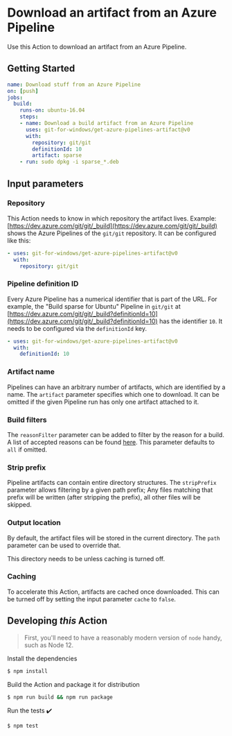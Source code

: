 # Download an artifact from an Azure Pipeline

Use this Action to download an artifact from an Azure Pipeline.

## Getting Started

```yaml
name: Download stuff from an Azure Pipeline
on: [push]
jobs:
  build:
    runs-on: ubuntu-16.04
    steps:
    - name: Download a build artifact from an Azure Pipeline
      uses: git-for-windows/get-azure-pipelines-artifact@v0
      with:
        repository: git/git
        definitionId: 10
        artifact: sparse
    - run: sudo dpkg -i sparse_*.deb
```

## Input parameters

### Repository

This Action needs to know in which repository the artifact lives. Example: [https://dev.azure.com/git/git/_build](https://dev.azure.com/git/git/_build) shows the Azure Pipelines of the `git/git` repository. It can be configured like this:

```yaml
- uses: git-for-windows/get-azure-pipelines-artifact@v0
  with:
    repository: git/git
```

### Pipeline definition ID

Every Azure Pipeline has a numerical identifier that is part of the URL. For example, the "Build sparse for Ubuntu" Pipeline in `git/git` at [https://dev.azure.com/git/git/_build?definitionId=10](https://dev.azure.com/git/git/_build?definitionId=10) has the identifier `10`. It needs to be configured via the `definitionId` key.

```yaml
- uses: git-for-windows/get-azure-pipelines-artifact@v0
  with:
    definitionId: 10
```

### Artifact name

Pipelines can have an arbitrary number of artifacts, which are identified by a name. The `artifact` parameter specifies which one to download. It can be omitted if the given Pipeline run has only one artifact attached to it.

### Build filters

The `reasonFilter` parameter can be added to filter by the reason for a build.  
A list of accepted reasons can be found [here](https://docs.microsoft.com/en-us/rest/api/azure/devops/build/builds/list?view=azure-devops-rest-6.0#buildreason). This parameter defaults to `all` if omitted.

### Strip prefix

Pipeline artifacts can contain entire directory structures. The `stripPrefix` parameter allows filtering by a given path prefix; Any files matching that prefix will be written (after stripping the prefix), all other files will be skipped.

### Output location

By default, the artifact files will be stored in the current directory. The `path` parameter can be used to override that.

This directory needs to be unless caching is turned off.

### Caching

To accelerate this Action, artifacts are cached once downloaded. This can be turned off by setting the input parameter `cache` to `false`.

## Developing _this_ Action

> First, you'll need to have a reasonably modern version of `node` handy, such as Node 12.

Install the dependencies

```bash
$ npm install
```

Build the Action and package it for distribution

```bash
$ npm run build && npm run package
```

Run the tests :heavy_check_mark:

```bash
$ npm test
```
